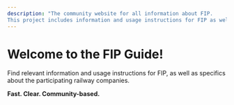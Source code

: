 ```yaml
---
description: "The community website for all information about FIP.
This project includes information and usage instructions for FIP as well as special features of the respective participating railway companies."
---
```


# Welcome to the FIP Guide!

Find relevant information and usage instructions for FIP, as well as specifics about the participating railway companies.

**Fast. Clear. Community-based.**
